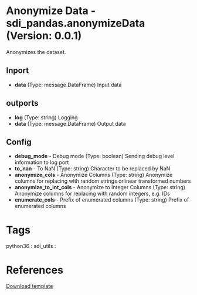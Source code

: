 # Anonymize Data - sdi_pandas.anonymizeData (Version: 0.0.1)

Anonymizes the dataset.

## Inport

* **data** (Type: message.DataFrame) Input data

## outports

* **log** (Type: string) Logging
* **data** (Type: message.DataFrame) Output data

## Config

* **debug_mode** - Debug mode (Type: boolean) Sending debug level information to log port
* **to_nan** - To NaN (Type: string) Character to be replaced by NaN
* **anonymize_cols** - Anonymize Columns (Type: string) Anonymize columns for replacing with random strings orlinear transformed numbers
* **anonymize_to_int_cols** - Anonymize to Integer Columns (Type: string) Anonymize columns for replacing with random integers, e.g. IDs
* **enumerate_cols** - Prefix of enumerated columns (Type: string) Prefix of enumerated columns


# Tags
python36 : sdi_utils : 

# References
[Download template](https://raw.githubusercontent.com/thhapke/gensolution/master/diutil/customOperatorTemplate.py)

